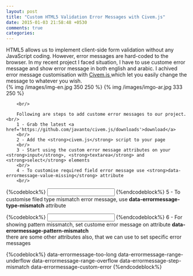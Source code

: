 ```yaml
---
layout: post
title: "Custom HTML5 Validation Error Messages with Civem.js"
date: 2015-01-03 21:58:48 +0530
comments: true
categories: 
---
```


<div class='post'>
	<div dir="ltr" style="text-align: left;" trbidi="on">
		HTML5 allows us to implement client-side form validation without any JavaScript coding. However, error messages are hard-coded to the browser. In my recent project I faced situation, I have to use custome error message and show error message in both english and arabic. I achived error message customisation with <a href='https://github.com/javanto/civem.js'>Civem.js </a> which let you easily change the message to whatever you wish.
        <br/>
		{% img /images/img-en.jpg 350 250  %}
		{% img /images/imgo-ar.jpg 333 250  %}
        
		<br/>
		
		Following are steps to add custome error messages to our project.
    <br/>
		1 - Grab the latest <a href='https://github.com/javanto/civem.js/downloads'>download</a>
		<br/>
		2 - Add the <strong>civem.js</strong> script to your page
		<br/>
		3 - Start using the custom error message attributes on your <strong>input</strong>, <strong>textarea</strong> and <strong>select</strong> elements
		<br/>
		4 - To customise required field error message use <strong>data-errormessage-value-missing</strong> attribute
		<br/>

{%codeblock%}
		 	<input type="text" required data-errormessage-value-missing="Something's missing" >
{%endcodeblock%}
		5 - To customise filed type mismatch error message, use <strong>data-errormessage-type-mismatch</strong> attribute

{%codeblock%}
 <input type="email" id="one" required data-errormessage-value-missing="Something's missing" data-errormessage-type-mismatch="Invalid!">
{%endcodeblock%}
		6 - For showing pattern missmatch, set custome error message on attribute <strong>data-errormessage-pattern-mismatch</strong>
<br/>
		there are some other attributes also, that we can use to set specific error messages 

{%codeblock%}
data-errormessage-too-long
data-errormessage-range-underflow
data-errormessage-range-overflow
data-errormessage-step-mismatch
data-errormessage-custom-error
{%endcodeblock%}
	</div>
</div>